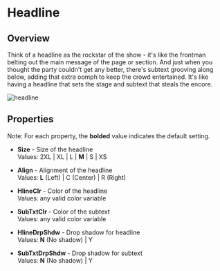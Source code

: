 # Headline

## Overview
Think of a headline as the rockstar of the show - it's like the frontman belting out the main message of the page or section. And just when you thought the party couldn't get any better, there's subtext grooving along below, adding that extra oomph to keep the crowd entertained. It's like having a headline that sets the stage and subtext that steals the encore.

![headline](https://github.com/user-attachments/assets/684840c6-2c37-435e-875f-6f91da66ff88)


## Properties
Note: For each property, the **bolded** value indicates the default setting.

- **Size** - Size of the headline  
  Values: 2XL | XL | L | **M** | S | XS

- **Align** - Alignment of the headline  
  Values: **L** (Left) | C (Center) | R (Right)

- **HlineClr** - Color of the headline  
  Values: any valid color variable

- **SubTxtClr** - Color of the subtext  
  Values: any valid color variable

- **HlineDrpShdw** - Drop shadow for headline  
  Values: **N** (No shadow) | Y

- **SubTxtDrpShdw** - Drop shadow for subtext  
  Values: **N** (No shadow) | Y

